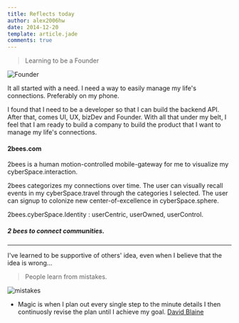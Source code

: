 ```yaml
---
title: Reflects today
author: alex2006hw
date: 2014-12-20
template: article.jade
comments: true
---
```



> Learning to be a Founder

![Founder](/images/stevejobs-founder.jpg)

  It all started with a need.  I need a way to easily manage my life's connections.  Preferably on my phone.

  I found that I need to be a developer so that I can build the backend API. After that, comes UI, UX, bizDev and Founder.  With all that under my belt, I feel that I am ready to build a company to build the product that I want to manage my life's connections.

#### 2bees.com
  2bees is a human motion-controlled mobile-gateway for me to visualize my cyberSpace.interaction.

  2bees categorizes my connections over time.  The user can visually recall events in my cyberSpace.travel through the categories I selected.  The user can signup to colonize new center-of-excellence in cyberSpace.sphere. 
  
  2bees.cyberSpace.Identity : userCentric, userOwned, userControl.

  ##### 2 bees to connect communities.



---
I've learned to be supportive of others' idea, even when I believe that the idea is wrong...

> People learn from mistakes.

![mistakes](/images/mistakes.jpg)

- Magic is when I plan out every single step to the minute details I then continuosly revise the plan until I achieve my goal. [David Blaine](https://www.ted.com/talks/david_blaine_how_i_held_my_breath_for_17_min)
